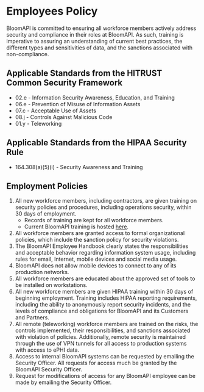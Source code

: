 # Employees Policy

BloomAPI is committed to ensuring all workforce members actively address security and compliance in their roles at BloomAPI. As such, training is imperative to assuring an understanding of current best practices, the different types and sensitivities of data, and the sanctions associated with non-compliance.

## Applicable Standards from the HITRUST Common Security Framework

* 02.e - Information Security Awareness, Education, and Training
* 06.e - Prevention of Misuse of Information Assets
* 07.c - Acceptable Use of Assets
* 08.j - Controls Against Malicious Code
* 01.y - Teleworking

## Applicable Standards from the HIPAA Security Rule

* 164.308(a)(5)(i) - Security Awareness and Training

## Employment Policies

1. All new workforce members, including contractors, are given training on security policies and procedures, including operations security, within 30 days of employment.
	* Records of training are kept for all workforce members.
	* Current BloomAPI training is hosted [here](https://training.catalyze.io/).
2. All workforce members are granted access to formal organizational policies, which include the sanction policy for security violations.
3. The BloomAPI Employee Handbook clearly states the responsibilities and acceptable behavior regarding information system usage, including rules for email, Internet, mobile devices and social media usage.
4. BloomAPI does not allow mobile devices to connect to any of its production networks. 
5. All workforce members are educated about the approved set of tools to be installed on workstations.
6. All new workforce members are given HIPAA training within 30 days of beginning employment. Training includes HIPAA reporting requirements, including the ability to anonymously report security incidents, and the levels of compliance and obligations for BloomAPI and its Customers and Partners.
7. All remote (teleworking) workforce members are trained on the risks, the controls implemented, their responsibilities, and sanctions associated with violation of policies. Additionally, remote security is maintained through the use of VPN tunnels for all access to production systems with access to ePHI data.
8. Access to internal BloomAPI systems can be requested by emailing the Security Officer. All requests for access much be granted by the BloomAPI Security Officer. 
9. Request for modifications of access for any BloomAPI employee can be made by emailing the Security Officer.
